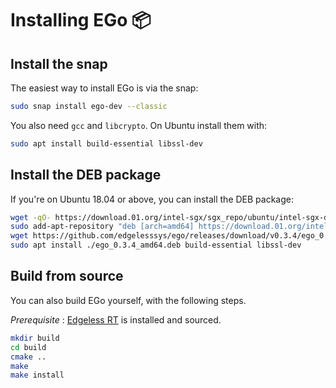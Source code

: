 # Installing EGo 📦

## Install the snap
The easiest way to install EGo is via the snap:
```bash
sudo snap install ego-dev --classic
```

You also need `gcc` and `libcrypto`. On Ubuntu install them with:
```bash
sudo apt install build-essential libssl-dev
```

## Install the DEB package
If you're on Ubuntu 18.04 or above, you can install the DEB package:
```bash
wget -qO- https://download.01.org/intel-sgx/sgx_repo/ubuntu/intel-sgx-deb.key | sudo apt-key add
sudo add-apt-repository "deb [arch=amd64] https://download.01.org/intel-sgx/sgx_repo/ubuntu `lsb_release -cs` main"
wget https://github.com/edgelesssys/ego/releases/download/v0.3.4/ego_0.3.4_amd64.deb
sudo apt install ./ego_0.3.4_amd64.deb build-essential libssl-dev
```

## Build from source
You can also build EGo yourself, with the following steps.

*Prerequisite* : [Edgeless RT](https://github.com/edgelesssys/edgelessrt) is installed and sourced.

```bash
mkdir build
cd build
cmake ..
make
make install
```
